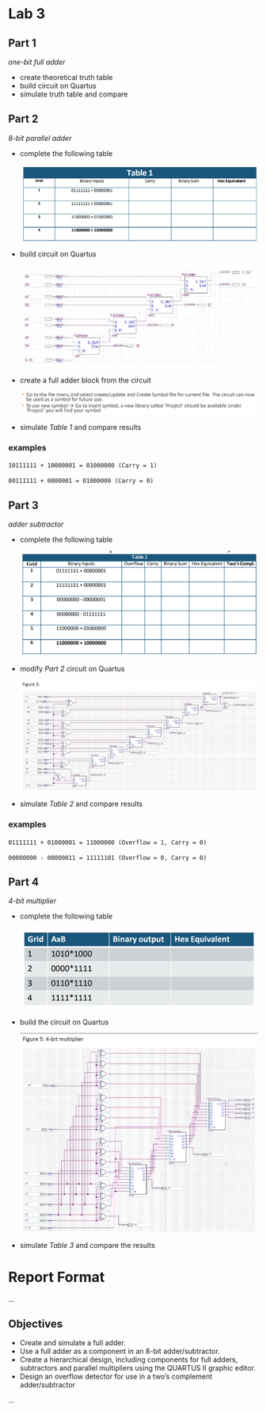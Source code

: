 # Lab 3

## Part 1

_one-bit full adder_

- create theoretical truth table
- build circuit on Quartus
- simulate truth table and compare

## Part 2

_8-bit parallel adder_

- complete the following table

  ![](2022-03-10-18-13-12.png)

- build circuit on Quartus

  ![](2022-03-10-18-24-21.png)

- create a full adder block from the circuit

  ![](2022-03-10-18-15-34.png)

- simulate _Table 1_ and compare results

### examples

`10111111 + 10000001 = 01000000 (Carry = 1)`

`00111111 + 0000001 = 01000000 (Carry = 0)`

## Part 3

_adder subtractor_

- complete the following table

  ![](2022-03-10-18-18-02.png)

- modify _Part 2_ circuit on Quartus

  ![](2022-03-10-18-22-47.png)

- simulate _Table 2_ and compare results

### examples

`01111111 + 01000001 = 11000000 (Overflow = 1, Carry = 0)`

`00000000 - 00000011 = 11111101 (Overflow = 0, Carry = 0)`

## Part 4

_4-bit multiplier_

- complete the following table

  ![](2022-03-10-18-20-58.png)

- build the circuit on Quartus

  ![](2022-03-10-18-23-14.png)

- simulate _Table 3_ and compare the results

# Report Format

...

## Objectives

- Create and simulate a full adder.
- Use a full adder as a component in an 8-bit adder/subtractor.
- Create a hierarchical design, including components for full adders, subtractors and parallel multipliers using the QUARTUS II graphic editor.
- Design an overflow detector for use in a two’s complement adder/subtractor

...
